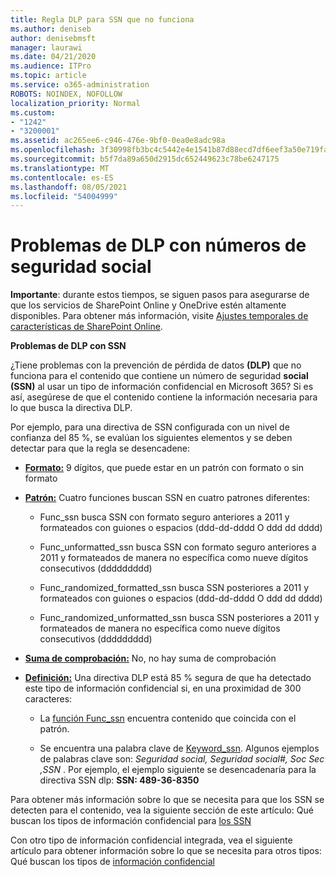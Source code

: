 ```yaml
---
title: Regla DLP para SSN que no funciona
ms.author: deniseb
author: denisebmsft
manager: laurawi
ms.date: 04/21/2020
ms.audience: ITPro
ms.topic: article
ms.service: o365-administration
ROBOTS: NOINDEX, NOFOLLOW
localization_priority: Normal
ms.custom:
- "1242"
- "3200001"
ms.assetid: ac265ee6-c946-476e-9bf0-0ea0e8adc98a
ms.openlocfilehash: 3f30998fb3bc4c5442e4e1541b87d88ecd7df6eef3a50e719fa5014eb86af39c
ms.sourcegitcommit: b5f7da89a650d2915dc652449623c78be6247175
ms.translationtype: MT
ms.contentlocale: es-ES
ms.lasthandoff: 08/05/2021
ms.locfileid: "54004999"
---
```

# <a name="dlp-issues-with-social-security-numbers"></a>Problemas de DLP con números de seguridad social

**Importante**: durante estos tiempos, se siguen pasos para asegurarse de que los servicios de SharePoint Online y OneDrive estén altamente disponibles. Para obtener más información, visite [Ajustes temporales de características de SharePoint Online](https://aka.ms/ODSPAdjustments).

**Problemas de DLP con SSN**

¿Tiene problemas con la prevención de pérdida de datos **(DLP)** que no funciona para el contenido que contiene un número de seguridad **social (SSN)** al usar un tipo de información confidencial en Microsoft 365? Si es así, asegúrese de que el contenido contiene la información necesaria para lo que busca la directiva DLP. 
  
Por ejemplo, para una directiva de SSN configurada con un nivel de confianza del 85 %, se evalúan los siguientes elementos y se deben detectar para que la regla se desencadene:
  
- **[Formato:](https://docs.microsoft.com/microsoft-365/compliance/sensitive-information-type-entity-definitions#format-80)** 9 dígitos, que puede estar en un patrón con formato o sin formato

- **[Patrón:](https://msconnect.microsoft.com/https:/docs.microsoft.com/office365/securitycompliance/what-the-sensitive-information-types-look-for#pattern-80)** Cuatro funciones buscan SSN en cuatro patrones diferentes:

  - Func_ssn busca SSN con formato seguro anteriores a 2011 y formateados con guiones o espacios (ddd-dd-dddd O ddd dd dddd)

  - Func_unformatted_ssn busca SSN con formato seguro anteriores a 2011 y formateados de manera no específica como nueve dígitos consecutivos (ddddddddd)

  - Func_randomized_formatted_ssn busca SSN posteriores a 2011 y formateados con guiones o espacios (ddd-dd-dddd O ddd dd dddd)

  - Func_randomized_unformatted_ssn busca SSN posteriores a 2011 y formateados de manera no específica como nueve dígitos consecutivos (ddddddddd)

- **[Suma de comprobación:](https://docs.microsoft.com/microsoft-365/compliance/sensitive-information-type-entity-definitions#checksum-79)** No, no hay suma de comprobación

- **[Definición:](https://docs.microsoft.com/microsoft-365/compliance/sensitive-information-type-entity-definitions#definition-80)** Una directiva DLP está 85 % segura de que ha detectado este tipo de información confidencial si, en una proximidad de 300 caracteres:

  - La [función Func_ssn](https://docs.microsoft.com/microsoft-365/compliance/sensitive-information-type-entity-definitions#pattern-80) encuentra contenido que coincida con el patrón.

  - Se encuentra una palabra clave de [Keyword_ssn](https://docs.microsoft.com/microsoft-365/compliance/sensitive-information-type-entity-definitions#keyword_ssn). Algunos ejemplos de palabras clave son:  *Seguridad social, Seguridad social#, Soc Sec ,SSN*  . Por ejemplo, el ejemplo siguiente se desencadenaría para la directiva SSN dlp: **SSN: 489-36-8350**
  
Para obtener más información sobre lo que se necesita para que los SSN se detecten para el contenido, vea la siguiente sección de este artículo: Qué buscan los tipos de información confidencial para [los SSN](https://docs.microsoft.com/microsoft-365/compliance/sensitive-information-type-entity-definitions#us-social-security-number-ssn)
  
Con otro tipo de información confidencial integrada, vea el siguiente artículo para obtener información sobre lo que se necesita para otros tipos: Qué buscan los tipos de [información confidencial](https://docs.microsoft.com/microsoft-365/compliance/sensitive-information-type-entity-definitions)
  